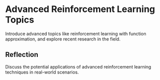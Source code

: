 # Advanced Reinforcement Learning Topics

Introduce advanced topics like reinforcement learning with function approximation, and explore recent research in the field.

## Reflection

Discuss the potential applications of advanced reinforcement learning techniques in real-world scenarios.